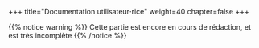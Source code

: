+++
title="Documentation utilisateur⋅rice"
weight=40
chapter=false
+++

{{% notice warning %}}
Cette partie est encore en cours de rédaction, et est très incomplète
{{% /notice %}}
